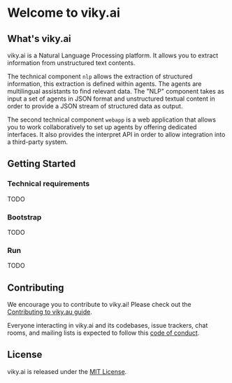 # Welcome to viky.ai


## What's viky.ai

viky.ai is a Natural Language Processing platform. It allows you to extract information from unstructured text contents.

The technical component `nlp` allows the extraction of structured information, this extraction is defined within agents. The agents are multilingual assistants to find relevant data. The "NLP" component takes as input a set of agents in JSON format and unstructured textual content in order to provide a JSON stream of structured data as output.

The second technical component `webapp` is a web application that allows you to work collaboratively to set up agents by offering dedicated interfaces. It also provides the interpret API in order to allow integration into a third-party system.


## Getting Started

### Technical requirements

TODO

### Bootstrap

TODO

### Run

TODO


## Contributing

We encourage you to contribute to viky.ai! Please check out the [Contributing to viky.au guide](CONTRIBUTING.md).

Everyone interacting in viky.ai and its codebases, issue trackers, chat rooms, and mailing lists is expected to follow this [code of conduct](CODE_OF_CONDUCT.md).


## License

viky.ai is released under the [MIT License](https://opensource.org/licenses/MIT).
